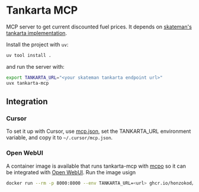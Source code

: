 # Tankarta MCP
MCP server to get current discounted fuel prices.
It depends on [skateman's tankarta implementation](https://github.com/skateman/nexus/blob/master/src/functions/tankarta.js).

Install the project with `uv`:
```bash
uv tool install .
```
and run the server with:
```bash
export TANKARTA_URL="<your skateman tankarta endpoint url>"
uvx tankarta-mcp
```
## Integration
### Cursor
To set it up with Cursor, use [mcp.json](mcp.json), set the TANKARTA_URL environment variable, and copy it to `~/.cursor/mcp.json`.

### Open WebUI
A container image is available that runs tankarta-mcp with [mcpo](https://github.com/open-webui/mcpo) so it can be integrated with [Open WebUI](https://github.com/open-webui/open-webui).
Run the image usign
```bash
docker run --rm -p 8000:8000 --env TANKARTA_URL=<url> ghcr.io/honzokod/tankarta-mcpo:latest
```

